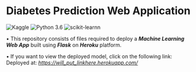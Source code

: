# Diabetes Prediction Web Application
![Kaggle](https://img.shields.io/badge/Dataset-Kaggle-blue.svg) ![Python 3.6](https://img.shields.io/badge/Python-3.6-brightgreen.svg) ![scikit-learnn](https://img.shields.io/badge/Library-Scikit_Learn-orange.svg)

• This repository consists of files required to deploy a ___Machine Learning Web App___ built using ___Flask___ on ___Heroku___ platform.

• If you want to view the deployed model, click on the following link:<br />
Deployed at: _https://will_put_linkhere.herokuapp.com/_



